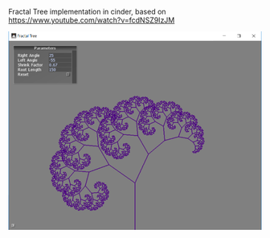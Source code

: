 
Fractal Tree implementation in cinder, based on https://www.youtube.com/watch?v=fcdNSZ9IzJM

![picture](FractalTree.png)
